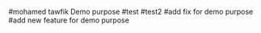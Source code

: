 #mohamed tawfik Demo purpose
#test
#test2
#add fix for demo purpose
#add new feature for demo purpose

